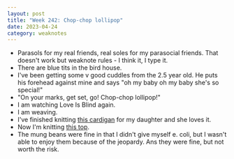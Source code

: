 ```yaml
---
layout: post
title: "Week 242: Chop-chop lollipop"
date: 2023-04-24
category: weaknotes
---
```

* Parasols for my real friends, real soles for my parasocial friends. That doesn't work but weaknote rules - I think it, I type it.
* There are blue tits in the bird house.
* I've been getting some v good cuddles from the 2.5 year old. He puts his forehead against mine and says "oh my baby oh my baby she's so special!"
* "On your marks, get set, go! Chop-chop lollipop!"
* I am watching Love Is Blind again.
* I am weaving.
* I've finished knitting [this cardigan](https://www.ravelry.com/patterns/library/s34-5-daisy-delight-cardigan) for my daughter and she loves it.
* Now I'm knitting [this top](https://www.ravelry.com/patterns/library/ingrid-top-2).
* The mung beans were fine in that I didn't give myself e. coli, but I wasn't able to enjoy them because of the jeopardy. Ans they were fine, but not worth the risk.
